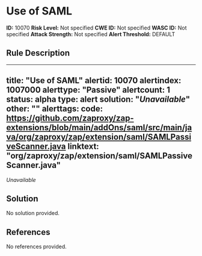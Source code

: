 
# Use of SAML

**ID:** 10070
**Risk Level:** Not specified
**CWE ID:** Not specified
**WASC ID:** Not specified
**Attack Strength:** Not specified
**Alert Threshold:** DEFAULT

## Rule Description
---
title: "Use of SAML"
alertid: 10070
alertindex: 1007000
alerttype: "Passive"
alertcount: 1
status: alpha
type: alert
solution: "_Unavailable_"
other: ""
alerttags: 
code: https://github.com/zaproxy/zap-extensions/blob/main/addOns/saml/src/main/java/org/zaproxy/zap/extension/saml/SAMLPassiveScanner.java
linktext: "org/zaproxy/zap/extension/saml/SAMLPassiveScanner.java"
---
_Unavailable_


## Solution
No solution provided.

## References
No references provided.
